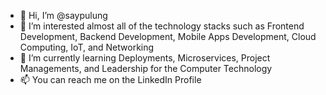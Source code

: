 - 👋 Hi, I’m @saypulung
- 👀 I’m interested almost all of the technology stacks such as Frontend Development, Backend Development, Mobile Apps Development, Cloud Computing, IoT, and Networking
- 🌱 I’m currently learning Deployments, Microservices, Project Managements, and Leadership for the Computer Technology
- 📫 You can reach me on the LinkedIn Profile

<!---
saypulung/saypulung is a ✨ special ✨ repository because its `README.md` (this file) appears on your GitHub profile.
You can click the Preview link to take a look at your changes.
--->
